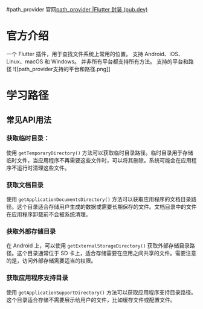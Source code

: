 #path_provider 
官网[path_provider |Flutter 封装 (pub.dev)](https://pub.dev/packages/path_provider)
# 官方介绍
一个 Flutter 插件，用于查找文件系统上常用的位置。 支持 Android、iOS、Linux、macOS 和 Windows。 并非所有平台都支持所有方法。
支持的平台和路径
![[path_provider支持的平台和路径.png]]
# 学习路径
## 常见API用法
### **获取临时目录**：

使用 `getTemporaryDirectory()` 方法可以获取临时目录路径。临时目录用于存储临时文件，当应用程序不再需要这些文件时，可以将其删除。系统可能会在应用程序不运行时清理这些文件。

### 获取文档目录
使用 `getApplicationDocumentsDirectory()` 方法可以获取应用程序的文档目录路径。这个目录适合存储用户生成的数据或需要长期保存的文件。文档目录中的文件在应用程序卸载前不会被系统清理。
### 获取外部存储目录
在 Android 上，可以使用 `getExternalStorageDirectory()` 获取外部存储目录路径。这个目录通常位于 SD 卡上，适合存储需要在应用之间共享的文件。需要注意的是，访问外部存储需要适当的权限。
### 获取应用程序支持目录
使用 `getApplicationSupportDirectory()` 方法可以获取应用程序支持目录路径。这个目录适合存储不需要展示给用户的文件，比如缓存文件或配置文件。